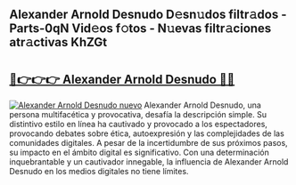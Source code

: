 ## Alexander Arnold Desnudo D𝚎sn𝚞dos filtr𝚊dos - Parts-0qN Vid𝚎os f𝚘tos - N𝚞evas filtr𝚊ciones atr𝚊ctivas KhZGt

# <h2><a href="http://mb4lf7b.tromn.icu/?c=Alexander+Arnold+Desnudo">🔗👉👉👉 Alexander Arnold Desnudo 🔗🔗</a></h2>

[![Alexander Arnold Desnudo nuevo](https://i.imgur.com/pEAQMta.gif)](http://mb4lf7b.tromn.icu/?c=Alexander+Arnold+Desnudo)
Alexander Arnold Desnudo, una persona multifacética y provocativa, desafía la descripción simple. Su distintivo estilo en línea ha cautivado y provocado a los espectadores, provocando debates sobre ética, autoexpresión y las complejidades de las comunidades digitales. A pesar de la incertidumbre de sus próximos pasos, su impacto en el ámbito digital es significativo. Con una determinación inquebrantable y un cautivador innegable, la influencia de Alexander Arnold Desnudo en los medios digitales no tiene límites.
